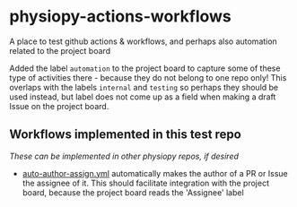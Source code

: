 # physiopy-actions-workflows
A place to test github actions & workflows, and perhaps also automation related to the project board 

Added the label `automation` to the project board to capture some of these type of activities there - because they do not belong to one repo only! This overlaps with the labels `internal` and `testing` so perhaps they should be used instead, but label does not come up as a field when making a draft Issue on the project board. 

## Workflows implemented in this test repo

*These can be implemented in other physiopy repos, if desired*

- [auto-author-assign.yml](.github/worfklows/auto-author-assign.yml) automatically makes the author of a PR or Issue the assignee of it. This should facilitate integration with the project board, because the project board reads the 'Assignee' label
